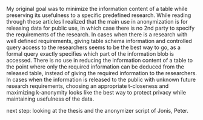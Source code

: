 My original goal was to minimize the information content of a table while preserving its usefulness to a specific predefined research. While reading through these articles I realized that the main use in anonymization is for releasing data for public use, in which case there is no 2nd party to specify the requirements of the research. In cases when there is a research with well defined requirements, giving table schema information and controlled query access to the researchers seems to be the best way to go, as a formal query exactly specifies which part of the information blob is accessed. There is no use in reducing the information content of a table to the point where only the required information can be deduced from the released table, instead of giving the required information to the researchers.
In cases when the information is released to the public with unknown future research requirements, choosing an appropriate t-closeness and maximizing k-anonymity looks like the best way to protect privacy while maintaining usefulness of the data. 

next step: looking at the thesis and the anonymizer script of Jonis, Peter.
